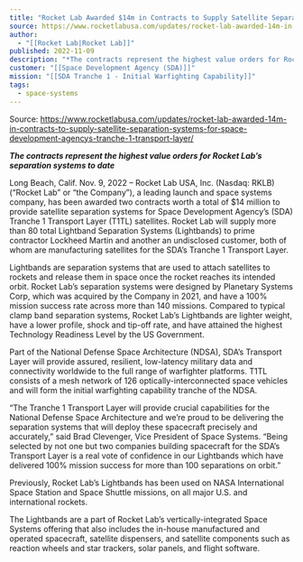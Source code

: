 ```yaml
---
title: "Rocket Lab Awarded $14m in Contracts to Supply Satellite Separation Systems for Space Development Agency’s Tranche 1 Transport Layer "
source: https://www.rocketlabusa.com/updates/rocket-lab-awarded-14m-in-contracts-to-supply-satellite-separation-systems-for-space-development-agencys-tranche-1-transport-layer/
author:
  - "[[Rocket Lab|Rocket Lab]]"
published: 2022-11-09
description: "*The contracts represent the highest value orders for Rocket Lab’s separation systems to date*"
customer: "[[Space Development Agency (SDA)]]"
mission: "[[SDA Tranche 1 - Initial Warfighting Capability]]"
tags:
  - space-systems
---
```


Source: https://www.rocketlabusa.com/updates/rocket-lab-awarded-14m-in-contracts-to-supply-satellite-separation-systems-for-space-development-agencys-tranche-1-transport-layer/

***The contracts represent the highest value orders for Rocket Lab’s separation systems to date***

Long Beach, Calif. Nov. 9, 2022 – Rocket Lab USA, Inc. (Nasdaq: RKLB) (“Rocket Lab” or “the Company”), a leading launch and space systems company, has been awarded two contracts worth a total of $14 million to provide satellite separation systems for Space Development Agency’s (SDA) Tranche 1 Transport Layer (T1TL) satellites. Rocket Lab will supply more than 80 total Lightband Separation Systems (Lightbands) to prime contractor Lockheed Martin and another an undisclosed customer, both of whom are manufacturing satellites for the SDA’s Tranche 1 Transport Layer.

Lightbands are separation systems that are used to attach satellites to rockets and release them in space once the rocket reaches its intended orbit. Rocket Lab’s separation systems were designed by Planetary Systems Corp, which was acquired by the Company in 2021, and have a 100% mission success rate across more than 140 missions. Compared to typical clamp band separation systems, Rocket Lab’s Lightbands are lighter weight, have a lower profile, shock and tip-off rate, and have attained the highest Technology Readiness Level by the US Government.

Part of the National Defense Space Architecture (NDSA), SDA’s Transport Layer will provide assured, resilient, low-latency military data and connectivity worldwide to the full range of warfighter platforms. T1TL consists of a mesh network of 126 optically-interconnected space vehicles and will form the initial warfighting capability tranche of the NDSA.

“The Tranche 1 Transport Layer will provide crucial capabilities for the National Defense Space Architecture and we’re proud to be delivering the separation systems that will deploy these spacecraft precisely and accurately,” said Brad Clevenger, Vice President of Space Systems. “Being selected by not one but two companies building spacecraft for the SDA’s Transport Layer is a real vote of confidence in our Lightbands which have delivered 100% mission success for more than 100 separations on orbit.” 

Previously, Rocket Lab’s Lightbands has been used on NASA International Space Station and Space Shuttle missions, on all major U.S. and international rockets.

The Lightbands are a part of Rocket Lab’s vertically-integrated Space Systems offering that also includes the in-house manufactured and operated spacecraft, satellite dispensers, and satellite components such as reaction wheels and star trackers, solar panels, and flight software.

